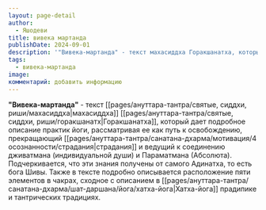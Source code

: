 ```yaml
---
layout: page-detail
author:
  - Яшодеви
title: вивека мартанда
publishDate: 2024-09-01
description: '"Вивека-мартанда" - текст махасиддха Горакшанатха, который дает подробное описание практик йоги, рассматривая ее как путь к освобождению, прекращающий страдания и ведущий к соединению дживатмана (индивидуальной души) и Параматмана (Абсолюта).'
tags:
  - вивека-мартанда
image: 
комментарий: добавить информацию
---
```

**"Вивека-мартанда"** - текст [[pages/ануттара-тантра/святые, сиддхи, риши/махасиддха|махасиддха]] [[pages/ануттара-тантра/святые, сиддхи, риши/горакшанатх|Горакшанатха]], который дает подробное описание практик йоги, рассматривая ее как путь к освобождению, прекращающий [[pages/ануттара-тантра/санатана-дхарма/мотивация/4 осознанности/страдания|страдания]] и ведущий к соединению дживатмана (индивидуальной души) и Параматмана (Абсолюта). Подчеркивается, что эти знания получены от самого Адинатха, то есть бога Шивы. Также в тексте подробно описывается расположение пяти элементов в чакрах, сходное с описанием в [[pages/ануттара-тантра/санатана-дхарма/шат-даршана/йога/хатха-йога|Хатха-йога]] прадипике и тантрических традициях.

